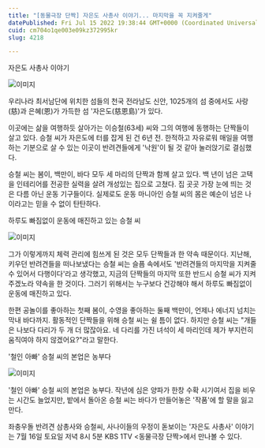 ```yaml
---
title: "[동물극장 단짝] 자은도 사총사 이야기... 마지막을 꼭 지켜줄게"
datePublished: Fri Jul 15 2022 19:38:44 GMT+0000 (Coordinated Universal Time)
cuid: cm704o1qe003e09kz372995kr
slug: 4218

---
```



자은도 사총사 이야기

![이미지](https://cdn.hashnode.com/res/hashnode/image/upload/v1739256920497/96860cb6-4fd7-4ca5-a67b-b59c4d26b946.jpeg)

우리나라 최서남단에 위치한 섬들의 천국 전라남도 신안, 1025개의 섬 중에서도 사랑(慈)과 은혜(恩)가 가득한 섬 '자은도(慈恩島)'가 있다.

이곳에는 삶을 여행하듯 살아가는 이승철(63세) 씨와 그의 여행에 동행하는 단짝들이 살고 있다. 승철 씨가 자은도에 터를 잡게 된 건 6년 전. 한적하고 자유로워 매일을 여행하는 기분으로 살 수 있는 이곳이 반려견들에게 '낙원'이 될 것 같아 눌러앉기로 결심했다.

승철 씨는 봄이, 백만이, 바다 모두 세 마리의 단짝과 함께 살고 있다. 백 년이 넘은 고택을 인테리어를 전공한 실력을 살려 개성있는 집으로 고쳤다. 집 곳곳 가장 눈에 띄는 것은 다름 아닌 운동 기구들이다. 실제로도 운동 마니아인 승철 씨의 몸은 예순이 넘은 나이라고는 믿을 수 없이 탄탄하다.

하루도 빠짐없이 운동에 매진하고 있는 승철 씨

![이미지](https://cdn.hashnode.com/res/hashnode/image/upload/v1739256922680/7b749964-47f7-4e00-b4a9-f90b19a5b25d.jpeg)

그가 이렇게까지 체력 관리에 힘쓰게 된 것은 모두 단짝들과 한 약속 때문이다. 지난해, 키우던 반려견들을 떠나보냈다는 승철 씨는 슬픔 속에서도 '반려견들의 마지막을 지켜줄 수 있어서 다행이다'라고 생각했고, 지금의 단짝들의 마지막 또한 반드시 승철 씨가 지켜주겠노라 약속을 한 것이다. 그러기 위해서는 누구보다 건강해야 해서 하루도 빠짐없이 운동에 매진하고 있다.

한편 공놀이를 좋아하는 첫째 봄이, 수영을 좋아하는 둘째 백만이, 언제나 에너지 넘치는 막내 바다까지. 활동적인 단짝들을 위해 승철 씨는 쉴 틈이 없다. 하지만 승철 씨는 "개들은 나보다 다리가 두 개 더 많잖아요. 네 다리를 가진 녀석이 세 마리인데 제가 부지런히 움직여야 하지 않겠어요?"라고 말한다.

'철인 아빠' 승철 씨의 본업은 농부다

![이미지](https://cdn.hashnode.com/res/hashnode/image/upload/v1739256925176/7c93d862-ce69-4ac1-b71a-63d91840623f.jpeg)

'철인 아빠' 승철 씨의 본업은 농부다. 작년에 심은 양파가 한창 수확 시기여서 집을 비우는 시간도 늘었지만, 밭에서 돌아온 승철 씨는 바다가 만들어놓은 '작품'에 할 말을 잃고 만다.

좌충우돌 반려견 삼총사와 승철씨, 사나이들의 우정이 돋보이는 '자은도 사총사' 이야기는 7월 16일 토요일 저녁 8시 5분 KBS 1TV <동물극장 단짝>에서 만나볼 수 있다.